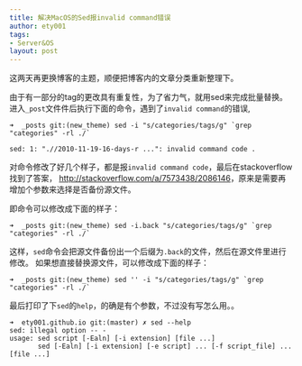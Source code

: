 ```yaml
---
title: 解决MacOS的Sed报invalid command错误
author: ety001
tags:
- Server&OS
layout: post
---
```


这两天再更换博客的主题，顺便把博客内的文章分类重新整理下。

由于有一部分的tag的更改具有重复性，为了省力气，就用sed来完成批量替换。
进入`_post`文件件后执行下面的命令，遇到了`invalid command`的错误,

```
➜  _posts git:(new_theme) sed -i "s/categories/tags/g" `grep "categories" -rl ./`

sed: 1: ".//2010-11-19-16-days-r ...": invalid command code .
```

对命令修改了好几个样子，都是报`invalid command code`，最后在stackoverflow找到了答案，
<http://stackoverflow.com/a/7573438/2086146>，原来是需要再增加个参数来选择是否备份源文件。

即命令可以修改成下面的样子：

```
➜  _posts git:(new_theme) sed -i.back "s/categories/tags/g" `grep "categories" -rl ./`
```

这样，`sed`命令会把源文件备份出一个后缀为`.back`的文件，然后在源文件里进行修改。
如果想直接替换源文件，可以修改成下面的样子：

```
➜  _posts git:(new_theme) sed '' -i "s/categories/tags/g" `grep "categories" -rl ./`
```

最后打印了下`sed`的`help`，的确是有个参数，不过没有写怎么用。。

```
➜  ety001.github.io git:(master) ✗ sed --help
sed: illegal option -- -
usage: sed script [-Ealn] [-i extension] [file ...]
       sed [-Ealn] [-i extension] [-e script] ... [-f script_file] ... [file ...]
```

